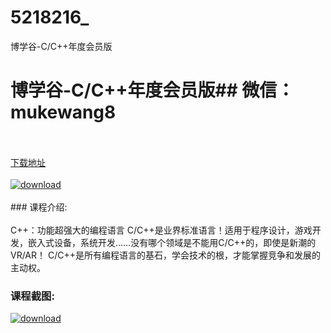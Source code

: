 # 5218216_
博学谷-C/C++年度会员版
# 博学谷-C/C++年度会员版## 微信：mukewang8
<br/></br>[下载地址](http://www.36tz.cn/article/5218216 "下载地址")
<br/></br>[![download](http://36tz.cn/muke_img/2021_02_1-9-300x138.png "下载地址")](http://www.36tz.cn/article/5218216 "下载地址")
<br/></br>### 课程介绍:<br/></br>C++：功能超强大的编程语言
C/C++是业界标准语言！适用于程序设计，游戏开发，嵌入式设备，系统开发……没有哪个领域是不能用C/C++的，即使是新潮的VR/AR！
C/C++是所有编程语言的基石，学会技术的根，才能掌握竞争和发展的主动权。

### 课程截图:
[![download](http://36tz.cn/muke_img/2021_02_2-12.png "下载地址")](http://www.36tz.cn/article/5218216 "下载地址")

